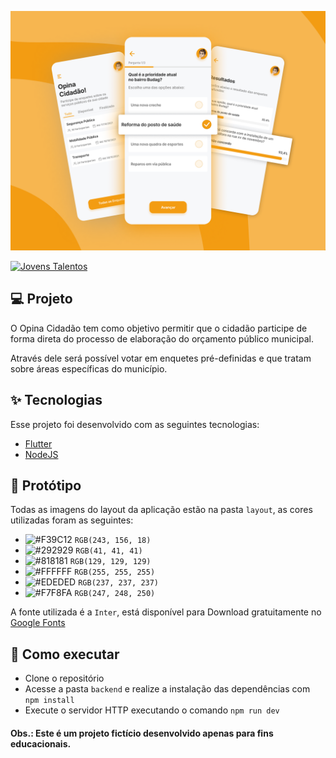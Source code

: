![Opina Cidadão](.github/banner.png)

[![Jovens Talentos](https://img.shields.io/static/v1?label=Jovens+Talentos&message=2021&color=FF0000&labelColor=B7B7B7)](https://jobs.kenoby.com/ipmjovenstalentos) 

## 💻 Projeto

O Opina Cidadão tem como objetivo permitir que o cidadão participe de forma direta do processo de elaboração do orçamento público municipal.

Através dele será possível votar em enquetes pré-definidas e que tratam sobre áreas específicas do município.


## ✨ Tecnologias

Esse projeto foi desenvolvido com as seguintes tecnologias:

- [Flutter](https://flutter.dev/)
- [NodeJS](https://nodejs.org/)

## 🔖 Protótipo

Todas as imagens do layout da aplicação estão na pasta `layout`, as cores utilizadas foram as seguintes:
- ![#F39C12](https://via.placeholder.com/15/F39C12/000000?text=+) `RGB(243, 156, 18)`
- ![#292929](https://via.placeholder.com/15/292929/000000?text=+) `RGB(41, 41, 41)`
- ![#818181](https://via.placeholder.com/15/818181/000000?text=+) `RGB(129, 129, 129)`
- ![#FFFFFF](https://via.placeholder.com/15/FFFFFF/000000?text=+) `RGB(255, 255, 255)`
- ![#EDEDED](https://via.placeholder.com/15/EDEDED/000000?text=+) `RGB(237, 237, 237)`
- ![#F7F8FA](https://via.placeholder.com/15/F7F8FA/000000?text=+) `RGB(247, 248, 250)`

A fonte utilizada é a `Inter`, está disponível para Download gratuitamente no [Google Fonts](https://fonts.google.com/specimen/Inter)

## 🚀 Como executar

- Clone o repositório
- Acesse a pasta `backend` e realize a instalação das dependências com `npm install`
- Execute o servidor HTTP executando o comando `npm run dev`


#### Obs.: Este é um projeto fictício desenvolvido apenas para fins educacionais. 
